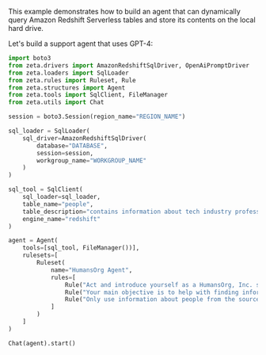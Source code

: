 This example demonstrates how to build an agent that can dynamically query Amazon Redshift Serverless tables and store its contents on the local hard drive.

Let's build a support agent that uses GPT-4:

```python
import boto3
from zeta.drivers import AmazonRedshiftSqlDriver, OpenAiPromptDriver
from zeta.loaders import SqlLoader
from zeta.rules import Ruleset, Rule
from zeta.structures import Agent
from zeta.tools import SqlClient, FileManager
from zeta.utils import Chat

session = boto3.Session(region_name="REGION_NAME")

sql_loader = SqlLoader(
    sql_driver=AmazonRedshiftSqlDriver(
        database="DATABASE",
        session=session,
        workgroup_name="WORKGROUP_NAME"
    )
)

sql_tool = SqlClient(
    sql_loader=sql_loader,
    table_name="people",
    table_description="contains information about tech industry professionals",
    engine_name="redshift"
)

agent = Agent(
    tools=[sql_tool, FileManager())],
    rulesets=[
        Ruleset(
            name="HumansOrg Agent",
            rules=[
                Rule("Act and introduce yourself as a HumansOrg, Inc. support agent"),
                Rule("Your main objective is to help with finding information about people"),
                Rule("Only use information about people from the sources available to you")
            ]
        )
    ]
)

Chat(agent).start()
```

